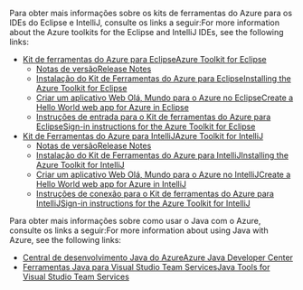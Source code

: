 <span data-ttu-id="49857-101">Para obter mais informações sobre os kits de ferramentas do Azure para os IDEs do Eclipse e IntelliJ, consulte os links a seguir:</span><span class="sxs-lookup"><span data-stu-id="49857-101">For more information about the Azure toolkits for the Eclipse and IntelliJ IDEs, see the following links:</span></span>

* [<span data-ttu-id="49857-102">Kit de ferramentas do Azure para Eclipse</span><span class="sxs-lookup"><span data-stu-id="49857-102">Azure Toolkit for Eclipse</span></span>](../eclipse/azure-toolkit-for-eclipse.md) 
  * [<span data-ttu-id="49857-103">Notas de versão</span><span class="sxs-lookup"><span data-stu-id="49857-103">Release Notes</span></span>](https://github.com/Microsoft/azure-tools-for-java/releases) 
  * [<span data-ttu-id="49857-104">Instalação do Kit de Ferramentas do Azure para Eclipse</span><span class="sxs-lookup"><span data-stu-id="49857-104">Installing the Azure Toolkit for Eclipse</span></span>](../eclipse/azure-toolkit-for-eclipse-installation.md) 
  * [<span data-ttu-id="49857-105">Criar um aplicativo Web Olá, Mundo para o Azure no Eclipse</span><span class="sxs-lookup"><span data-stu-id="49857-105">Create a Hello World web app for Azure in Eclipse</span></span>](../eclipse/azure-toolkit-for-eclipse-create-hello-world-web-app.md) 
  * [<span data-ttu-id="49857-106">Instruções de entrada para o Kit de ferramentas do Azure para Eclipse</span><span class="sxs-lookup"><span data-stu-id="49857-106">Sign-in instructions for the Azure Toolkit for Eclipse</span></span>](../eclipse/azure-toolkit-for-eclipse-sign-in-instructions.md) 
* [<span data-ttu-id="49857-107">Kit de Ferramentas do Azure para IntelliJ</span><span class="sxs-lookup"><span data-stu-id="49857-107">Azure Toolkit for IntelliJ</span></span>](../intellij/azure-toolkit-for-intellij.md) 
  * [<span data-ttu-id="49857-108">Notas de versão</span><span class="sxs-lookup"><span data-stu-id="49857-108">Release Notes</span></span>](https://github.com/Microsoft/azure-tools-for-java/releases) 
  * [<span data-ttu-id="49857-109">Instalação do Kit de Ferramentas do Azure para IntelliJ</span><span class="sxs-lookup"><span data-stu-id="49857-109">Installing the Azure Toolkit for IntelliJ</span></span>](../intellij/azure-toolkit-for-intellij-installation.md) 
  * [<span data-ttu-id="49857-110">Criar um aplicativo Web Olá, Mundo para o Azure no IntelliJ</span><span class="sxs-lookup"><span data-stu-id="49857-110">Create a Hello World web app for Azure in IntelliJ</span></span>](../intellij/azure-toolkit-for-intellij-create-hello-world-web-app.md) 
  * [<span data-ttu-id="49857-111">Instruções de conexão para o Kit de ferramentas do Azure para IntelliJ</span><span class="sxs-lookup"><span data-stu-id="49857-111">Sign-in instructions for the Azure Toolkit for IntelliJ</span></span>](../intellij/azure-toolkit-for-intellij-sign-in-instructions.md) 

<span data-ttu-id="49857-112">Para obter mais informações sobre como usar o Java com o Azure, consulte os links a seguir:</span><span class="sxs-lookup"><span data-stu-id="49857-112">For more information about using Java with Azure, see the following links:</span></span> 

* [<span data-ttu-id="49857-113">Central de desenvolvimento Java do Azure</span><span class="sxs-lookup"><span data-stu-id="49857-113">Azure Java Developer Center</span></span>](https://azure.microsoft.com/develop/java/) 
* [<span data-ttu-id="49857-114">Ferramentas Java para Visual Studio Team Services</span><span class="sxs-lookup"><span data-stu-id="49857-114">Java Tools for Visual Studio Team Services</span></span>](https://java.visualstudio.com/) 
<!-- TODO: Add URLs for Java in VSCode here --> 
